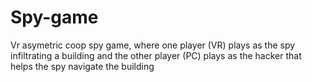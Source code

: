 # Spy-game
Vr asymetric coop spy game, where one player (VR) plays as the spy infiltrating a building and the other player (PC) plays as the hacker that helps the spy navigate the building

